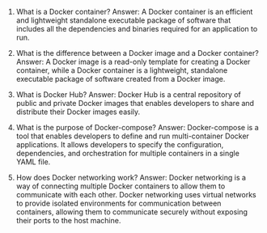 

1. What is a Docker container?
Answer: A Docker container is an efficient and lightweight standalone executable package of software that includes all the dependencies and binaries required for an application to run.

2. What is the difference between a Docker image and a Docker container?
Answer: A Docker image is a read-only template for creating a Docker container, while a Docker container is a lightweight, standalone executable package of software created from a Docker image.

3. What is Docker Hub?
Answer: Docker Hub is a central repository of public and private Docker images that enables developers to share and distribute their Docker images easily.

4. What is the purpose of Docker-compose?
Answer: Docker-compose is a tool that enables developers to define and run multi-container Docker applications. It allows developers to specify the configuration, dependencies, and orchestration for multiple containers in a single YAML file.

5. How does Docker networking work?
Answer: Docker networking is a way of connecting multiple Docker containers to allow them to communicate with each other. Docker networking uses virtual networks to provide isolated environments for communication between containers, allowing them to communicate securely without exposing their ports to the host machine.